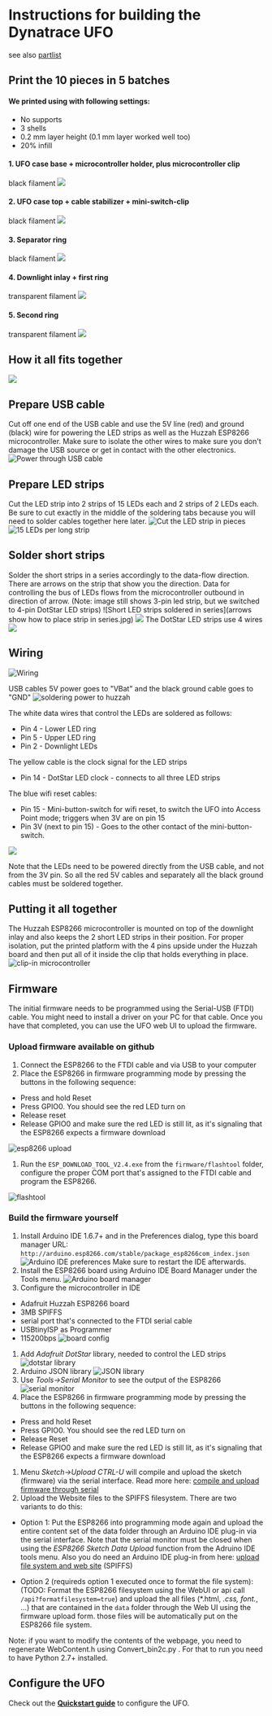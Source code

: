 # Instructions for building the Dynatrace UFO

see also [partlist](../partlist)

## Print the 10 pieces in 5 batches

#### We printed using with following settings:
* No supports
* 3 shells
* 0.2 mm layer height (0.1 mm layer worked well too)
* 20% infill

#### 1. UFO case base + microcontroller holder, plus microcontroller clip

black filament
![](print%20base.jpg)

#### 2. UFO case top + cable stabilizer + mini-switch-clip

black filament
![](print%20top.jpg)

#### 3. Separator ring

black filament
![](print%20separatorring.jpg)

#### 4. Downlight inlay + first ring

transparent filament
![](print%20ledring%20plus%20downlightinlay.jpg)

#### 5. Second ring

transparent filament
![](print%20ledring.jpg)

##  How it all fits together
![](ufo%20explosion.png)

## Prepare USB cable
Cut off one end of the USB cable and use the 5V line (red) and ground (black) wire for powering the LED strips as well as the Huzzah ESP8266 microcontroller. Make sure to isolate the other wires to make sure you don't damage the USB source or get in contact with the other electronics.
![Power through USB cable](power%20through%20usb%20cable.jpg)

## Prepare LED strips
Cut the LED strip into 2 strips of 15 LEDs each and 2 strips of 2 LEDs each. Be sure to cut exactly in the middle of the soldering tabs because you will need to solder cables together here later. 
![Cut the LED strip in pieces](cut%20a%20strip%20of%2015%20LEDs%20off%20and%20remove%20protective%20hull.jpg)
![15 LEDs per long strip](15%20LEDs%20per%20strip.jpg)

## Solder short strips
Solder the short strips in a series accordingly to the data-flow direction. There are arrows on the strip that show you the direction. Data for controlling the bus of LEDs flows from the microcontroller outbound in direction of arrow.
(Note: image still shows 3-pin led strip, but we switched to 4-pin DotStar LED strips)
![Short LED strips soldered in series](arrows show how to place strip in series.jpg)
![](2x2%20LEDs%20in%20series%20on%20logo.jpg)
The DotStar LED strips use 4 wires
![](dotstar%20wiring.jpg)

## Wiring
![Wiring](ufo%20wiring%20sketch.png)

USB cables 5V power goes to "VBat" and the black ground cable goes to "GND"
![soldering power to huzzah](soldering%20huzzah.jpg)

The white data wires that control the LEDs are soldered as follows:
* Pin 4 - Lower LED ring
* Pin 5 - Upper LED ring
* Pin 2 - Downlight LEDs

The yellow cable is the clock signal for the LED strips
* Pin 14 - DotStar LED clock - connects to all three LED strips

The blue wifi reset cables:
* Pin 15 - Mini-button-switch for wifi reset, to switch the UFO into Access Point mode; triggers when 3V are on pin 15
* Pin 3V (next to pin 15) - Goes to the other contact of the mini-button-switch. 

![](wired.jpg)
 
Note that the LEDs need to be powered directly from the USB cable, and not from the 3V pin. So all the red 5V cables and separately all the black ground cables must be soldered together.

## Putting it all together
The Huzzah ESP8266 microcontroller is mounted on top of the downlight inlay and also keeps the 2 short LED strips in their position. For proper isolation, put the printed platform with the 4 pins upside under the Huzzah board and then put all of it inside the clip that holds everything in place.
![clip-in microcontroller](mounted%20microcontroller.jpg)

## Firmware
The initial firmware needs to be programmed using the Serial-USB (FTDI) cable. 
You might need to install a driver on your PC for that cable.
Once you have that completed, you can use the UFO web UI to upload the firmware. 

### Upload firmware available on github
1. Connect the ESP8266 to the FTDI cable and via USB to your computer
1. Place the ESP8266 in firmware programming mode by pressing the buttons in the following sequence:
 * Press and hold Reset 
 * Press GPIO0. You should see the red LED turn on
 * Release reset 
 * Release GPIO0 and make sure the red LED is still lit, as it's signaling that the ESP8266 expects a firmware download

![esp8266 upload](esp8266%20upload.jpg)
1. Run the `ESP_DOWNLOAD_TOOL_V2.4.exe` from the `firmware/flashtool` folder, configure the proper COM port that's assigned to the FTDI cable and program the ESP8266.

![flashtool](flashtool.png)

### Build the firmware yourself
1. Install Arduino IDE 1.6.7+ and in the Preferences dialog, type this board manager URL: `http://arduino.esp8266.com/stable/package_esp8266com_index.json`
![Arduino IDE preferences](arduino%20preferences.png) Make sure to restart the IDE afterwards.
1. Install the ESP8266 board using Arduino IDE Board Manager under the Tools menu.
![Arduino board manager](install%20esp8266%20board.png)
1. Configure the microcontroller in IDE 
 * Adafruit Huzzah ESP8266 board
 * 3MB SPIFFS 
 * serial port that's connected to the FTDI serial cable
 * USBtinyISP as Programmer
 * 115200bps 
![board config](board%20config.png)
1. Add *Adafruit DotStar* library, needed to control the LED strips
![dotstar library](install%20dotstar%20library.png)
1. Arduino JSON library
![JSON library](arduino_library_json.png)
1. Use *Tools->Serial Monitor* to see the output of the ESP8266
![serial monitor](serial%20monitor.png)
1. Place the ESP8266 in firmware programming mode by pressing the buttons in the following sequence:
 * Press and hold Reset
 * Press GPIO0. You should see the red LED turn on
 * Release Reset 
 * Release GPIO0 and make sure the red LED is still lit, as it's signaling that the ESP8266 expects a firmware download
1. Menu *Sketch->Upload CTRL-U* will compile and upload the sketch (firmware) via the serial interface. 
Read more here: [compile and upload firmware through serial](https://learn.adafruit.com/adafruit-huzzah-esp8266-breakout/using-arduino-ide)
1. Upload the Website files to the SPIFFS filesystem. There are two variants to do this:
 * Option 1: Put the ESP8266 into programming mode again and upload the entire content set of the data folder through an Arduino IDE plug-in via the serial interface. 
 Note that the serial monitor must be closed when using the *ESP8266 Sketch Data Upload* function from the Adruino IDE tools menu. 
 Also you do need an Arduino IDE plug-in from here: 
[upload file system and web site](https://github.com/esp8266/Arduino/blob/master/doc/filesystem.md#uploading-files-to-file-system) (SPIFFS)

 * Option 2 (requireds option 1 executed once to format the file system): 
 (TODO: Format the ESP8266 filesystem using the WebUI or api call `/api?formatfilesystem=true`)
 and upload the all files (*.html, *.css, font.*, ...) that are contained in the `data` folder through the Web UI using the firmware upload form. 
 those files will be automatically put on the ESP8266 file system.

 Note: if you want to modify the contents of the webpage, you need to regenerate WebContent.h using Convert_bin2c.py .
 For that to run you need to have Python 2.7+ installed.

## Configure the UFO
Check out the [__Quickstart guide__](../quickstart/readme.md) to configure the UFO.


